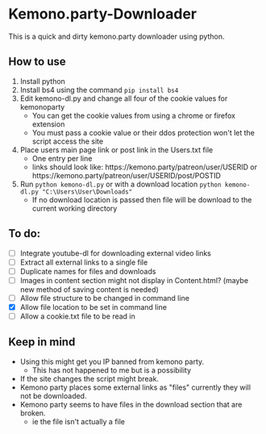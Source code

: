 # Kemono.party-Downloader
This is a quick and dirty kemono.party downloader using python.

## How to use
1. Install python
2. Install bs4 using the command ```pip install bs4``` 
3. Edit kemono-dl.py and change all four of the cookie values for kemonoparty
   - You can get the cookie values from using a chrome or firefox extension
   - You must pass a cookie value or their ddos protection won't let the script access the site 
4. Place users main page link or post link in the Users.txt file
   - One entry per line
   - links should look like: https://<span></span>kemono.party/patreon/user/USERID or https://<span></span>kemono.party/patreon/user/USERID/post/POSTID
5. Run ```python kemono-dl.py``` or with a download location ```python kemono-dl.py "C:\Users\User\Downloads"```
   - If no download location is passed then file will be download to the current working directory

## To do:
- [ ] Integrate youtube-dl for downloading external video links
- [ ] Extract all external links to a single file
- [ ] Duplicate names for files and downloads
- [ ] Images in content section might not display in Content.html? (maybe new method of saving content is needed)
- [ ] Allow file structure to be changed in command line
- [X] Allow file location to be set in command line
- [ ] Allow a cookie.txt file to be read in 

## Keep in mind
- Using this might get you IP banned from kemono party.
  - This has not happened to me but is a possibility 
- If the site changes the script might break.
- Kemono party places some external links as "files" currently they will not be downloaded.
- Kemono party seems to have files in the download section that are broken.
  - ie the file isn't actually a file
